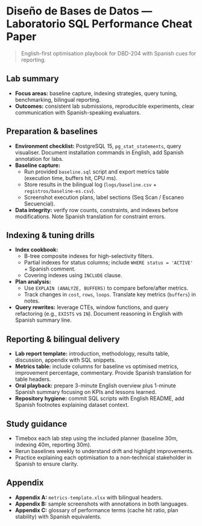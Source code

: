# Diseño de Bases de Datos — Laboratorio SQL Performance Cheat Paper

> English-first optimisation playbook for DBD-204 with Spanish cues for reporting.

## Lab summary
- **Focus areas:** baseline capture, indexing strategies, query tuning, benchmarking, bilingual reporting.
- **Outcomes:** consistent lab submissions, reproducible experiments, clear communication with Spanish-speaking evaluators.

## Preparation & baselines
- **Environment checklist:** PostgreSQL 15, `pg_stat_statements`, query visualiser. Document installation commands in English, add Spanish annotation for labs.
- **Baseline capture:**
  - Run provided `baseline.sql` script and export metrics table (execution time, buffers hit, CPU ms).
  - Store results in the bilingual log (`logs/baseline.csv` + `registros/baseline-es.csv`).
  - Screenshot execution plans, label sections (Seq Scan / Escaneo Secuencial).
- **Data integrity:** verify row counts, constraints, and indexes before modifications. Note Spanish translation for constraint errors.

## Indexing & tuning drills
- **Index cookbook:**
  - B-tree composite indexes for high-selectivity filters.
  - Partial indexes for status columns; include `WHERE status = 'ACTIVE'` + Spanish comment.
  - Covering indexes using `INCLUDE` clause.
- **Plan analysis:**
  - Use `EXPLAIN (ANALYZE, BUFFERS)` to compare before/after metrics.
  - Track changes in `cost`, `rows`, `loops`. Translate key metrics (`buffers`) in notes.
- **Query rewrites:** leverage CTEs, window functions, and query refactoring (e.g., `EXISTS` vs `IN`). Document reasoning in English with Spanish summary line.

## Reporting & bilingual delivery
- **Lab report template:** introduction, methodology, results table, discussion, appendix with SQL snippets.
- **Metrics table:** include columns for baseline vs optimised metrics, improvement percentage, commentary. Provide Spanish translation for table headers.
- **Oral playback:** prepare 3-minute English overview plus 1-minute Spanish summary focusing on KPIs and lessons learned.
- **Repository hygiene:** commit SQL scripts with English README, add Spanish footnotes explaining dataset context.

## Study guidance
- Timebox each lab step using the included planner (baseline 30m, indexing 40m, reporting 30m).
- Rerun baselines weekly to understand drift and highlight improvements.
- Practice explaining each optimisation to a non-technical stakeholder in Spanish to ensure clarity.

## Appendix
- **Appendix A:** `metrics-template.xlsx` with bilingual headers.
- **Appendix B:** sample screenshots with annotations in both languages.
- **Appendix C:** glossary of performance terms (cache hit ratio, plan stability) with Spanish equivalents.
